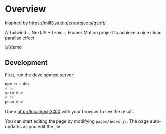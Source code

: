 # Overview

Inspired by https://mill3.studio/en/projects/gsoft/

A Tailwind + NextJS + Lenis + Framer Motion project to achieve a nice clean parallax effect

![demo](https://github.com/samratjha96/parallax-image-gallery/blob/main/demo.gif?raw=true)

## Development

First, run the development server:

```bash
npm run dev
# or
yarn dev
# or
pnpm dev
```

Open [http://localhost:3000](http://localhost:3000) with your browser to see the result.

You can start editing the page by modifying `pages/index.js`. The page auto-updates as you edit the file.

